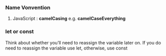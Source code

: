 ### Name Vonvention

1. JavaScript : **camelCasing** e.g. **camelCaseEverything**

### let or const

Think about whether you’ll need to reassign the variable later on. If you do need to reassign the variable use let, otherwise, use const
